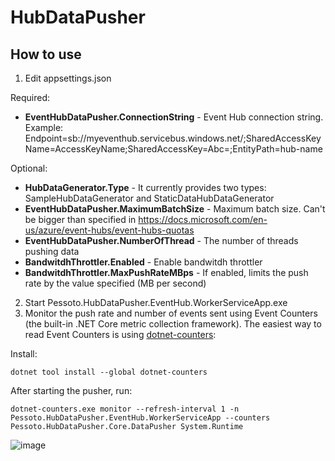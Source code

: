 # HubDataPusher

## How to use 
1. Edit appsettings.json

Required:

- **EventHubDataPusher.ConnectionString** - Event Hub connection string. Example: Endpoint=sb://myeventhub.servicebus.windows.net/;SharedAccessKeyName=AccessKeyName;SharedAccessKey=Abc=;EntityPath=hub-name

Optional:

- **HubDataGenerator.Type** - It currently provides two types: SampleHubDataGenerator and StaticDataHubDataGenerator
- **EventHubDataPusher.MaximumBatchSize** - Maximum batch size. Can't be bigger than specified in https://docs.microsoft.com/en-us/azure/event-hubs/event-hubs-quotas
- **EventHubDataPusher.NumberOfThread** - The number of threads pushing data
- **BandwitdhThrottler.Enabled** - Enable bandwitdh throttler
- **BandwitdhThrottler.MaxPushRateMBps** - If enabled, limits the push rate by the value specified (MB per second)

2. Start Pessoto.HubDataPusher.EventHub.WorkerServiceApp.exe
3. Monitor the push rate and number of events sent using Event Counters (the built-in .NET Core metric collection framework). The easiest way to read Event Counters is using [dotnet-counters](https://docs.microsoft.com/en-us/dotnet/core/diagnostics/dotnet-counters):

Install:

``dotnet tool install --global dotnet-counters``

After starting the pusher, run:

``dotnet-counters.exe monitor --refresh-interval 1 -n Pessoto.HubDataPusher.EventHub.WorkerServiceApp --counters Pessoto.HubDataPusher.Core.DataPusher System.Runtime``

![image](https://user-images.githubusercontent.com/1336227/115163524-f1072480-a07f-11eb-9972-f03b67a3da84.png)
